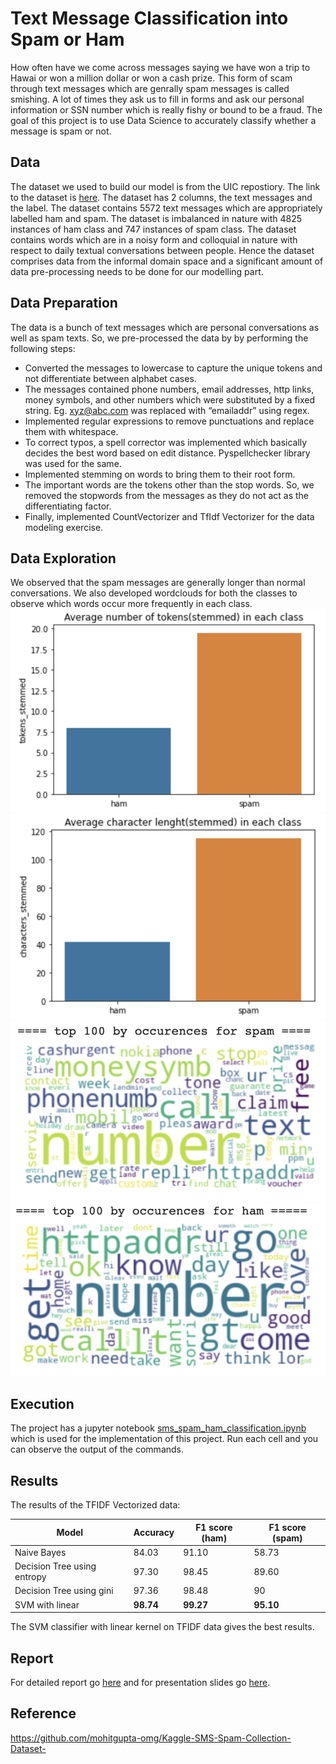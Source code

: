 # Text Message Classification into Spam or Ham
How often have we come across messages saying we have won a trip to Hawai or won a million dollar or won a cash prize.
This form of scam through text messages which are genrally spam messages is called smishing.
A lot of times they ask us to fill in forms and ask our personal information or SSN number which is really fishy or bound to be a fraud.
The goal of this project is to use Data Science to accurately classify whether a message is spam or not.

## Data
The dataset we used to build our model is from the UIC repostiory. The link to the dataset is [here](https://archive.ics.uci.edu/ml/datasets/sms+spam+collection).
The dataset has 2 columns, the text messages and the label.
The dataset contains 5572 text messages which are appropriately labelled ham and spam.
The dataset is imbalanced in nature with 4825 instances of ham class and 747 instances of spam class.
The dataset contains words which are in a noisy form and colloquial in nature with respect to daily textual conversations between people.
Hence the dataset comprises data from the informal domain space and a significant amount of data pre-processing needs to be done for our modelling part.

## Data Preparation
The data is a bunch of text messages which are personal conversations as well as spam texts.
So, we pre-processed the data by by performing the following steps:
 - Converted the messages to lowercase to capture the unique tokens and not differentiate between alphabet cases.
 - The messages contained phone numbers, email addresses, http links, money symbols, and other numbers which were substituted by a fixed string. Eg. xyz@abc.com was replaced with “emailaddr” using regex.
 - Implemented regular expressions to remove punctuations and replace them with whitespace.
 - To correct typos, a spell corrector was implemented which basically decides the best word based on edit distance. Pyspellchecker library was used for the same.
 - Implemented stemming on words to bring them to their root form.
 - The important words are the tokens other than the stop words. So, we removed the stopwords from the messages as they do not act as the differentiating factor.
 - Finally, implemented CountVectorizer and TfIdf Vectorizer for the data modeling exercise.


## Data Exploration
We observed that the spam messages are generally longer than normal conversations. We also developed wordclouds for both the classes to observe which words occur more frequently in each class.
![screenshots/capture3.png](screenshots/capture3.png?raw=true)
![screenshots/capture4.png](screenshots/capture4.png?raw=true)
![screenshots/capture5.png](screenshots/capture5.png?raw=true)
![screenshots/capture6.png](screenshots/capture6.png?raw=true)

## Execution
The project has a jupyter notebook [sms_spam_ham_classification.ipynb](https://github.com/utsav-195/sms-spam-ham-classification/blob/main/sms_spam_ham_classification.ipynb) which is used for the implementation of this project.
Run each cell and you can observe the output of the commands.

## Results
The results of the TFIDF Vectorized data:

| Model | Accuracy | F1 score (ham) | F1 score (spam) |
| --- | --- | --- | --- |
| Naive Bayes | 84.03 | 91.10 | 58.73 |
| Decision Tree using entropy | 97.30 | 98.45 | 89.60 | 
| Decision Tree using gini | 97.36 | 98.48 | 90 | 
| SVM with linear | **98.74** | **99.27** | **95.10** |
The SVM classifier with linear kernel on TFIDF data gives the best results.

## Report
For detailed report go [here](https://github.com/utsav-195/sms-spam-ham-classification/blob/main/Final%20project%20report.pdf) and for presentation slides go [here](https://github.com/utsav-195/sms-spam-ham-classification/blob/main/IDS%20Presentation.pdf).

## Reference
https://github.com/mohitgupta-omg/Kaggle-SMS-Spam-Collection-Dataset-
